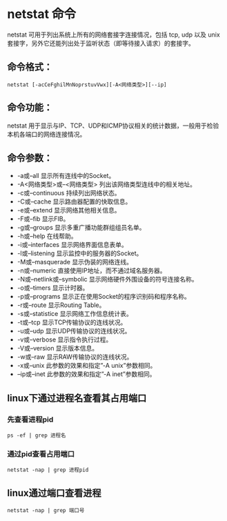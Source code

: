 netstat 命令
==========

netstat 可用于列出系统上所有的网络套接字连接情况，包括 tcp, udp 以及 unix 套接字，另外它还能列出处于监听状态（即等待接入请求）的套接字。

## 命令格式：

`netstat [-acCeFghilMnNoprstuvVwx][-A<网络类型>][--ip]`

## 命令功能：

netstat 用于显示与IP、TCP、UDP和ICMP协议相关的统计数据，一般用于检验本机各端口的网络连接情况。

## 命令参数：

- -a或–all 显示所有连线中的Socket。
- -A<网络类型>或–<网络类型> 列出该网络类型连线中的相关地址。
- -c或–continuous 持续列出网络状态。
- -C或–cache 显示路由器配置的快取信息。
- -e或–extend 显示网络其他相关信息。
- -F或–fib 显示FIB。
- -g或–groups 显示多重广播功能群组组员名单。
- -h或–help 在线帮助。
- -i或–interfaces 显示网络界面信息表单。
- -l或–listening 显示监控中的服务器的Socket。
- -M或–masquerade 显示伪装的网络连线。
- -n或–numeric 直接使用IP地址，而不通过域名服务器。
- -N或–netlink或–symbolic 显示网络硬件外围设备的符号连接名称。
- -o或–timers 显示计时器。
- -p或–programs 显示正在使用Socket的程序识别码和程序名称。
- -r或–route 显示Routing Table。
- -s或–statistice 显示网络工作信息统计表。
- -t或–tcp 显示TCP传输协议的连线状况。
- -u或–udp 显示UDP传输协议的连线状况。
- -v或–verbose 显示指令执行过程。
- -V或–version 显示版本信息。
- -w或–raw 显示RAW传输协议的连线状况。
- -x或–unix 此参数的效果和指定”-A unix”参数相同。
- –ip或–inet 此参数的效果和指定”-A inet”参数相同。

## linux下通过进程名查看其占用端口
### 先查看进程pid
`ps -ef | grep 进程名`

### 通过pid查看占用端口
`netstat -nap | grep 进程pid`

## linux通过端口查看进程
`netstat -nap | grep 端口号`

